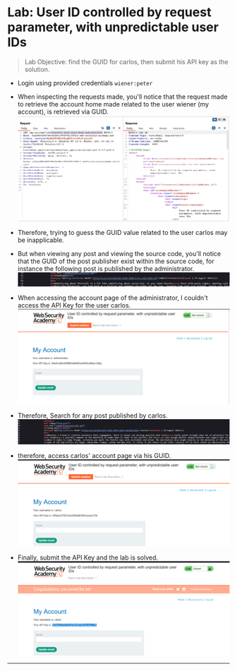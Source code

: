 # Lab: User ID controlled by request parameter, with unpredictable user IDs

> Lab Objective: find the GUID for carlos, then submit his API key as the solution.

- Login using provided credentials `wiener:peter`

- When inspecting the requests made, you'll notice that the request made to retrieve the account home made related to the user wiener (my account), is retrieved via GUID.
  ![1st screenshot](./attachments/1.png)

- Therefore, trying to guess the GUID value related to the user carlos may be inapplicable.

- But when viewing any post and viewing the source code, you'll notice that the GUID of the post publisher exist within the source code, for instance the following post is published by the administrator.
  ![2nd screenshot](./attachments/2.png)

- When accessing the account page of the administrator, I couldn't access the API Key for the user carlos.
  ![3rd screenshot](./attachments/3.png)

- Therefore, Search for any post published by carlos.
  ![4th screenshot](./attachments/4.png)

- therefore, access carlos' account page via his GUID.
  ![5th screenshot](./attachments/5.png)

- Finally, submit the API Key and the lab is solved.
  ![6th screenshot](./attachments/6.png)

---
